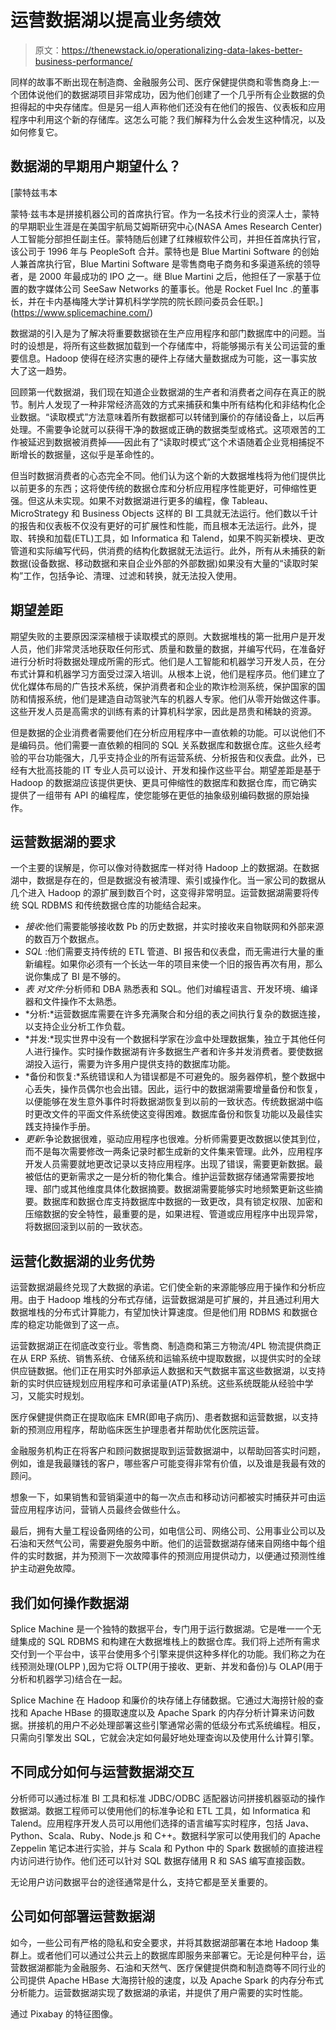 # 运营数据湖以提高业务绩效

> 原文：<https://thenewstack.io/operationalizing-data-lakes-better-business-performance/>

同样的故事不断出现在制造商、金融服务公司、医疗保健提供商和零售商身上:一个团体说他们的数据湖项目非常成功，因为他们创建了一个几乎所有企业数据的负担得起的中央存储库。但是另一组人声称他们还没有在他们的报告、仪表板和应用程序中利用这个新的存储库。这怎么可能？我们解释为什么会发生这种情况，以及如何修复它。

## 数据湖的早期用户期望什么？

 [蒙特兹韦本

蒙特·兹韦本是拼接机器公司的首席执行官。作为一名技术行业的资深人士，蒙特的早期职业生涯是在美国宇航局艾姆斯研究中心(NASA Ames Research Center)人工智能分部担任副主任。蒙特随后创建了红辣椒软件公司，并担任首席执行官，该公司于 1996 年与 PeopleSoft 合并。蒙特也是 Blue Martini Software 的创始人兼首席执行官，Blue Martini Software 是零售商电子商务和多渠道系统的领导者，是 2000 年最成功的 IPO 之一。继 Blue Martini 之后，他担任了一家基于位置的数字媒体公司 SeeSaw Networks 的董事长。他是 Rocket Fuel Inc .的董事长，并在卡内基梅隆大学计算机科学学院的院长顾问委员会任职。](https://www.splicemachine.com/) 

数据湖的引入是为了解决将重要数据锁在生产应用程序和部门数据库中的问题。当时的设想是，将所有这些数据加载到一个存储库中，将能够揭示有关公司运营的重要信息。Hadoop 使得在经济实惠的硬件上存储大量数据成为可能，这一事实放大了这一趋势。

回顾第一代数据湖，我们现在知道企业数据湖的生产者和消费者之间存在真正的脱节。制片人发现了一种非常经济高效的方式来捕获和集中所有结构化和非结构化企业数据。“读取模式”方法意味着所有数据都可以转储到廉价的存储设备上，以后再处理。不需要争论就可以获得干净的数据或正确的数据类型或格式。这项艰苦的工作被延迟到数据被消费掉——因此有了“读取时模式”这个术语随着企业竞相捕捉不断增长的数据量，这似乎是革命性的。

但当时数据消费者的心态完全不同。他们认为这个新的大数据堆栈将为他们提供比以前更多的东西；这将使传统的数据仓库和分析应用程序性能更好，可伸缩性更强。但这从未实现。如果不对数据湖进行更多的编程，像 Tableau、MicroStrategy 和 Business Objects 这样的 BI 工具就无法运行。他们数以千计的报告和仪表板不仅没有更好的可扩展性和性能，而且根本无法运行。此外，提取、转换和加载(ETL)工具，如 Informatica 和 Talend，如果不购买新模块、更改管道和实际编写代码，供消费的结构化数据就无法运行。此外，所有从未捕获的新数据(设备数据、移动数据和来自企业外部的外部数据)如果没有大量的“读取时架构”工作，包括争论、清理、过滤和转换，就无法投入使用。

## 期望差距

期望失败的主要原因深深植根于读取模式的原则。大数据堆栈的第一批用户是开发人员，他们非常灵活地获取任何形式、质量和数量的数据，并编写代码，在准备好进行分析时将数据处理成所需的形式。他们是人工智能和机器学习开发人员，在分布式计算和机器学习方面受过深入培训。从根本上说，他们是程序员。他们建立了优化媒体布局的广告技术系统，保护消费者和企业的欺诈检测系统，保护国家的国防和情报系统，他们是建造自动驾驶汽车的机器人专家。他们从零开始做这件事。这些开发人员是高需求的训练有素的计算机科学家，因此是昂贵和稀缺的资源。

但是数据的企业消费者需要他们在分析应用程序中一直依赖的功能。可以说他们不是编码员。他们需要一直依赖的相同的 SQL 关系数据库和数据仓库。这些久经考验的平台功能强大，几乎支持企业的所有运营系统、分析报告和仪表盘。此外，已经有大批高技能的 IT 专业人员可以设计、开发和操作这些平台。期望差距是基于 Hadoop 的数据湖应该提供更快、更具可伸缩性的数据库和数据仓库，而它确实提供了一组带有 API 的编程库，使您能够在更低的抽象级别编码数据的原始操作。

## 运营数据湖的要求

一个主要的误解是，你可以像对待数据库一样对待 Hadoop 上的数据湖。在数据湖中，数据是存在的，但是数据没有被清理、索引或操作化。当一家公司的数据从几个进入 Hadoop 的源扩展到数百个时，这变得非常明显。运营数据湖需要将传统 SQL RDBMS 和传统数据仓库的功能结合起来。

*   *接收*:他们需要能够接收数 Pb 的历史数据，并实时接收来自物联网和外部来源的数百万个数据点。
*   *SQL* :他们需要支持传统的 ETL 管道、BI 报告和仪表盘，而无需进行大量的重新编程。如果你必须有一个长达一年的项目来使一个旧的报告再次有用，那么说你集成了 BI 是不够的。
*   *表* *对文件*:分析师和 DBA 熟悉表和 SQL。他们对编程语言、开发环境、编译器和文件操作不太熟悉。
*   *分析:*运营数据库需要在许多充满聚合和分组的表之间执行复杂的数据连接，以支持企业分析工作负载。
*   *并发:*现实世界中没有一个数据科学家在沙盒中处理数据集，独立于其他任何人进行操作。实时操作数据湖有许多数据生产者和许多并发消费者。要使数据湖投入运行，需要为许多用户提供支持的数据库功能。
*   *备份和恢复:*系统错误和人为错误都是不可避免的。服务器停机，整个数据中心丢失，操作员偶尔也会出错。因此，运行中的数据湖需要增量备份和恢复，以便能够在发生意外事件时将数据湖恢复到以前的一致状态。传统数据湖中临时更改文件的平面文件系统使这变得困难。数据库备份和恢复功能以及最佳实践支持操作手册。
*   *更新*:争论数据很难，驱动应用程序也很难。分析师需要更改数据以使其到位，而不是每次需要修改一两条记录时都生成新的文件集来管理。此外，应用程序开发人员需要就地更改记录以支持应用程序。出现了错误，需要更新数据。最被低估的更新需求之一是分析的物化集合。维护运营数据存储通常需要按地理、部门或其他维度具体化数据摘要。数据湖需要能够实时地频繁更新这些摘要。数据库和数据仓库支持数据库中数据的一致更改，具有锁定权限、加密和压缩数据的安全特性，最重要的是，如果进程、管道或应用程序中出现异常，将数据回滚到以前的一致状态。

## 运营化数据湖的业务优势

运营数据湖最终兑现了大数据的承诺。它们使全新的来源能够应用于操作和分析应用。由于 Hadoop 堆栈的分布式存储，运营数据湖是可扩展的，并且通过利用大数据堆栈的分布式计算能力，有望加快计算速度。但是他们用 RDBMS 和数据仓库的稳定功能做到了这一点。

运营数据湖正在彻底改变行业。零售商、制造商和第三方物流/4PL 物流提供商正在从 ERP 系统、销售系统、仓储系统和运输系统中提取数据，以提供实时的全球供应链数据。他们正在用实时外部承运人数据和天气数据丰富这些数据湖，以支持新的实时供应链规划应用程序和可承诺量(ATP)系统。这些系统既能从经验中学习，又能实时规划。

医疗保健提供商正在提取临床 EMR(即电子病历)、患者数据和运营数据，以支持新的预测应用程序，帮助临床医生护理患者并帮助优化医院运营。

金融服务机构正在将客户和顾问数据提取到运营数据湖中，以帮助回答实时问题，例如，谁是我最赚钱的客户，哪些客户可能变得非常有价值，以及谁是我最有效的顾问。

想象一下，如果销售和营销渠道中的每一次点击和移动访问都被实时捕获并可由运营应用程序访问，营销人员最终会做些什么。

最后，拥有大量工程设备网络的公司，如电信公司、网络公司、公用事业公司以及石油和天然气公司，需要避免服务中断。他们的运营数据湖存储来自网络中每个组件的实时数据，并为预测下一次故障事件的预测应用提供动力，以便通过预测性维护主动避免故障。

## 我们如何操作数据湖

Splice Machine 是一个独特的数据平台，专门用于运行数据湖。它是唯一一个无缝集成的 SQL RDBMS 和构建在大数据堆栈上的数据仓库。我们将上述所有需求交付到一个平台中，该平台使用多个引擎来提供这种多样化的功能。我们称之为在线预测处理(OLPP ),因为它将 OLTP(用于接收、更新、并发和备份)与 OLAP(用于分析和机器学习)结合在一起。

Splice Machine 在 Hadoop 和廉价的块存储上存储数据。它通过大海捞针般的查找和 Apache HBase 的摄取速度以及 Apache Spark 的内存分析计算来访问数据。拼接机的用户不必处理部署这些引擎通常必需的低级分布式系统编程。相反，只需向引擎发出 SQL，它就会决定如何最好地处理查询以及使用什么计算引擎。

## 不同成分如何与运营数据湖交互

分析师可以通过标准 BI 工具和标准 JDBC/ODBC 适配器访问拼接机器驱动的操作数据湖。数据工程师可以使用他们的标准争论和 ETL 工具，如 Informatica 和 Talend。应用程序开发人员可以用他们选择的语言编写实时程序，包括 Java、Python、Scala、Ruby、Node.js 和 C++。数据科学家可以使用我们的 Apache Zeppelin 笔记本进行实验，并与 Scala 和 Python 中的 Spark 数据帧的直接进程内访问进行协作。他们还可以针对 SQL 数据存储用 R 和 SAS 编写直接函数。

无论用户访问数据平台的途径通常是什么，支持它都是至关重要的。

## 公司如何部署运营数据湖

如今，一些公司有严格的隐私和安全要求，并将其数据湖部署在本地 Hadoop 集群上。或者他们可以通过公共云上的数据库即服务来部署它。无论是何种平台，运营数据湖都能为金融服务、石油和天然气、医疗保健提供商和制造商等不同行业的公司提供 Apache HBase 大海捞针般的速度，以及 Apache Spark 的内存分布式分析能力。运营数据湖实现了数据湖的承诺，并提供了用户需要的实时性能。

通过 Pixabay 的特征图像。

<svg xmlns:xlink="http://www.w3.org/1999/xlink" viewBox="0 0 68 31" version="1.1"><title>Group</title> <desc>Created with Sketch.</desc></svg>